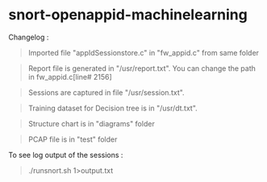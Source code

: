 # snort-openappid-machinelearning

Changelog :

> Imported file "appIdSessionstore.c" in "fw_appid.c" from same folder

> Report file is generated in "/usr/report.txt". You can change the path in fw_appid.c[line# 2156]

> Sessions are captured in file "/usr/session.txt".

> Training dataset for Decision tree is in "/usr/dt.txt".

> Structure chart is in "diagrams" folder

> PCAP file is in "test" folder


To see log output of the sessions : 

> ./runsnort.sh 1>output.txt


